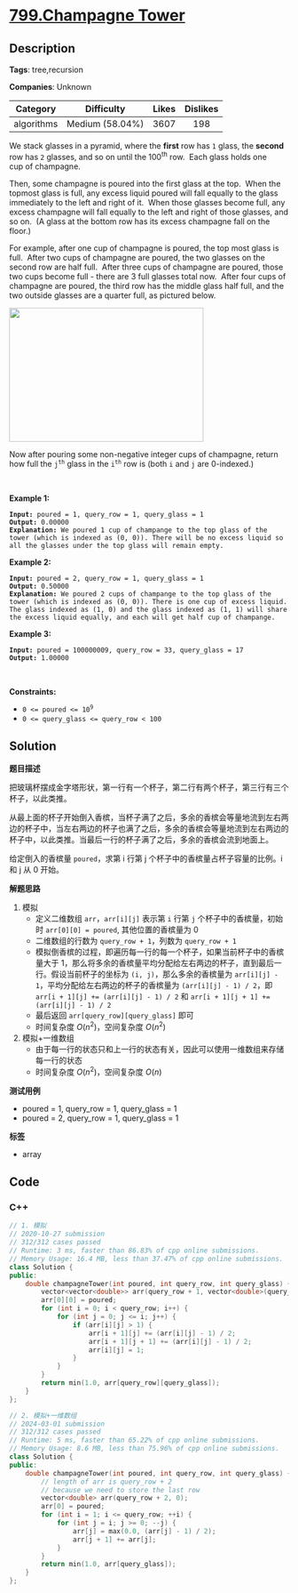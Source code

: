 # [799.Champagne Tower](https://leetcode.com/problems/champagne-tower/description/)

## Description

**Tags**: tree,recursion

**Companies**: Unknown

|  Category  |   Difficulty    | Likes | Dislikes |
| :--------: | :-------------: | :---: | :------: |
| algorithms | Medium (58.04%) | 3607  |   198    |

<p>We stack glasses in a pyramid, where the <strong>first</strong> row has <code>1</code> glass, the <strong>second</strong> row has <code>2</code> glasses, and so on until the 100<sup>th</sup> row.&nbsp; Each glass holds one cup&nbsp;of champagne.</p>

<p>Then, some champagne is poured into the first glass at the top.&nbsp; When the topmost glass is full, any excess liquid poured will fall equally to the glass immediately to the left and right of it.&nbsp; When those glasses become full, any excess champagne will fall equally to the left and right of those glasses, and so on.&nbsp; (A glass at the bottom row has its excess champagne fall on the floor.)</p>

<p>For example, after one cup of champagne is poured, the top most glass is full.&nbsp; After two cups of champagne are poured, the two glasses on the second row are half full.&nbsp; After three cups of champagne are poured, those two cups become full - there are 3 full glasses total now.&nbsp; After four cups of champagne are poured, the third row has the middle glass half full, and the two outside glasses are a quarter full, as pictured below.</p>

<p><img alt="" src="https://s3-lc-upload.s3.amazonaws.com/uploads/2018/03/09/tower.png" style="height: 241px; width: 350px;" /></p>

<p>Now after pouring some non-negative integer cups of champagne, return how full the <code>j<sup>th</sup></code> glass in the <code>i<sup>th</sup></code> row is (both <code>i</code> and <code>j</code> are 0-indexed.)</p>

<p>&nbsp;</p>
<p><strong class="example">Example 1:</strong></p>

<pre><code><strong>Input:</strong> poured = 1, query_row = 1, query_glass = 1
<strong>Output:</strong> 0.00000
<strong>Explanation:</strong> We poured 1 cup of champange to the top glass of the tower (which is indexed as (0, 0)). There will be no excess liquid so all the glasses under the top glass will remain empty.</code></pre>

<p><strong class="example">Example 2:</strong></p>

<pre><code><strong>Input:</strong> poured = 2, query_row = 1, query_glass = 1
<strong>Output:</strong> 0.50000
<strong>Explanation:</strong> We poured 2 cups of champange to the top glass of the tower (which is indexed as (0, 0)). There is one cup of excess liquid. The glass indexed as (1, 0) and the glass indexed as (1, 1) will share the excess liquid equally, and each will get half cup of champange.</code></pre>

<p><strong class="example">Example 3:</strong></p>

<pre><code><strong>Input:</strong> poured = 100000009, query_row = 33, query_glass = 17
<strong>Output:</strong> 1.00000</code></pre>

<p>&nbsp;</p>
<p><strong>Constraints:</strong></p>

<ul>
  <li><code>0 &lt;=&nbsp;poured &lt;= 10<sup>9</sup></code></li>
  <li><code>0 &lt;= query_glass &lt;= query_row&nbsp;&lt; 100</code></li>
</ul>

## Solution

**题目描述**

把玻璃杯摆成金字塔形状，第一行有一个杯子，第二行有两个杯子，第三行有三个杯子，以此类推。

从最上面的杯子开始倒入香槟，当杯子满了之后，多余的香槟会等量地流到左右两边的杯子中，当左右两边的杯子也满了之后，多余的香槟会等量地流到左右两边的杯子中，以此类推。当最后一行的杯子满了之后，多余的香槟会流到地面上。

给定倒入的香槟量 `poured`，求第 i 行第 j 个杯子中的香槟量占杯子容量的比例。i 和 j 从 0 开始。

**解题思路**

1. 模拟
   - 定义二维数组 `arr`，`arr[i][j]` 表示第 `i` 行第 `j` 个杯子中的香槟量，初始时 `arr[0][0] = poured`, 其他位置的香槟量为 0
   - 二维数组的行数为 `query_row + 1`，列数为 `query_row + 1`
   - 模拟倒香槟的过程，即遍历每一行的每一个杯子，如果当前杯子中的香槟量大于 1，那么将多余的香槟量平均分配给左右两边的杯子，直到最后一行。假设当前杯子的坐标为 `(i, j)`，那么多余的香槟量为 `arr[i][j] - 1`，平均分配给左右两边的杯子的香槟量为 `(arr[i][j] - 1) / 2`，即 `arr[i + 1][j] += (arr[i][j] - 1) / 2` 和 `arr[i + 1][j + 1] += (arr[i][j] - 1) / 2`
   - 最后返回 `arr[query_row][query_glass]` 即可
   - 时间复杂度 $O(n^2)$，空间复杂度 $O(n^2)$
2. 模拟+一维数组
   - 由于每一行的状态只和上一行的状态有关，因此可以使用一维数组来存储每一行的状态
   - 时间复杂度 $O(n^2)$，空间复杂度 $O(n)$

**测试用例**

- poured = 1, query_row = 1, query_glass = 1
- poured = 2, query_row = 1, query_glass = 1

**标签**

- array

<!-- code start -->
## Code

### C++

```cpp
// 1. 模拟
// 2020-10-27 submission
// 312/312 cases passed
// Runtime: 3 ms, faster than 86.83% of cpp online submissions.
// Memory Usage: 16.4 MB, less than 37.47% of cpp online submissions.
class Solution {
public:
    double champagneTower(int poured, int query_row, int query_glass) {
        vector<vector<double>> arr(query_row + 1, vector<double>(query_row + 1, 0));
        arr[0][0] = poured;
        for (int i = 0; i < query_row; i++) {
            for (int j = 0; j <= i; j++) {
                if (arr[i][j] > 1) {
                    arr[i + 1][j] += (arr[i][j] - 1) / 2;
                    arr[i + 1][j + 1] += (arr[i][j] - 1) / 2;
                    arr[i][j] = 1;
                }
            }
        }
        return min(1.0, arr[query_row][query_glass]);
    }
};
```

```cpp
// 2. 模拟+一维数组
// 2024-03-01 submission
// 312/312 cases passed
// Runtime: 5 ms, faster than 65.22% of cpp online submissions.
// Memory Usage: 8.6 MB, less than 75.96% of cpp online submissions.
class Solution {
public:
    double champagneTower(int poured, int query_row, int query_glass) {
        // length of arr is query_row + 2
        // because we need to store the last row
        vector<double> arr(query_row + 2, 0);
        arr[0] = poured;
        for (int i = 1; i <= query_row; ++i) {
            for (int j = i; j >= 0; --j) {
                arr[j] = max(0.0, (arr[j] - 1) / 2);
                arr[j + 1] += arr[j];
            }
        }
        return min(1.0, arr[query_glass]);
    }
};
```

<!-- code end -->
